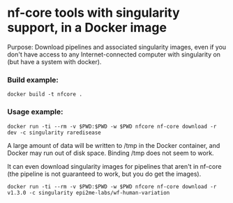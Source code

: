 # nf-core tools with singularity support, in a Docker image

Purpose: Download pipelines and associated singularity images, even if you don't have access to any
Internet-connected computer with singularity on (but have a system with docker).

### Build example:

    docker build -t nfcore .

### Usage example:

    docker run -ti --rm -v $PWD:$PWD -w $PWD nfcore nf-core download -r dev -c singularity raredisease

A large amount of data will be written to /tmp in the Docker container, and Docker may run 
out of disk space. Binding /tmp does not seem to work.

It can even download singularity images for pipelines that aren't in nf-core (the pipeline is not guaranteed to
work, but you do get the images).

    docker run -ti --rm -v $PWD:$PWD -w $PWD nfcore nf-core download -r v1.3.0 -c singularity epi2me-labs/wf-human-variation
